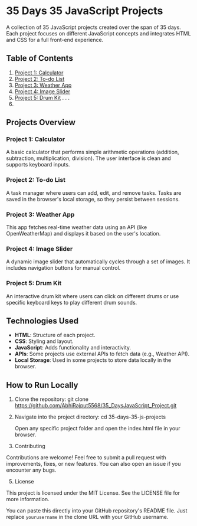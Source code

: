 # 35 Days 35 JavaScript Projects

A collection of 35 JavaScript projects created over the span of 35 days. Each project focuses on different JavaScript concepts and integrates HTML and CSS for a full front-end experience.

## Table of Contents

1. [Project 1: Calculator](#project-1-calculator)
2. [Project 2: To-do List](#project-2-to-do-list)
3. [Project 3: Weather App](#project-3-weather-app)
4. [Project 4: Image Slider](#project-4-image-slider)
5. [Project 5: Drum Kit](#project-5-drum-kit)
.
.
.
35.

## Projects Overview

### Project 1: Calculator
A basic calculator that performs simple arithmetic operations (addition, subtraction, multiplication, division). The user interface is clean and supports keyboard inputs.

### Project 2: To-do List
A task manager where users can add, edit, and remove tasks. Tasks are saved in the browser's local storage, so they persist between sessions.

### Project 3: Weather App
This app fetches real-time weather data using an API (like OpenWeatherMap) and displays it based on the user's location.

### Project 4: Image Slider
A dynamic image slider that automatically cycles through a set of images. It includes navigation buttons for manual control.

### Project 5: Drum Kit
An interactive drum kit where users can click on different drums or use specific
keyboard keys to play different drum sounds.

## Technologies Used

- **HTML**: Structure of each project.
- **CSS**: Styling and layout.
- **JavaScript**: Adds functionality and interactivity.
- **APIs**: Some projects use external APIs to fetch data (e.g., Weather API).
- **Local Storage**: Used in some projects to store data locally in the browser.

## How to Run Locally

1. Clone the repository:
   git clone https://github.com/AbhiRajput5568/35_DaysJavaScript_Project.git
   
3. Navigate into the project directory:
 cd 35-days-35-js-projects

    Open any specific project folder and open the index.html file in your browser.

4. Contributing

Contributions are welcome! Feel free to submit a pull request with improvements, fixes, or new features. You can also open an issue if you encounter any bugs.

5. License

This project is licensed under the MIT License. See the LICENSE file for more information.

You can paste this directly into your GitHub repository's README file. Just replace `yourusername` in the clone URL with your GitHub username.
